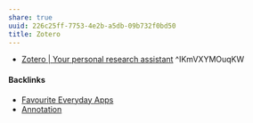 ```yaml
---
share: true
uuid: 226c25ff-7753-4e2b-a5db-09b732f0bd50
title: Zotero
---
```

* [Zotero | Your personal research assistant](https://www.zotero.org/) ^IKmVXYMOuqKW

#### Backlinks

* [Favourite Everyday Apps](/444ff7c7-77b4-483c-b801-3955d2daeb0a)
* [Annotation](/02313f15-9c64-4b12-9c56-383ff9adcdf3)